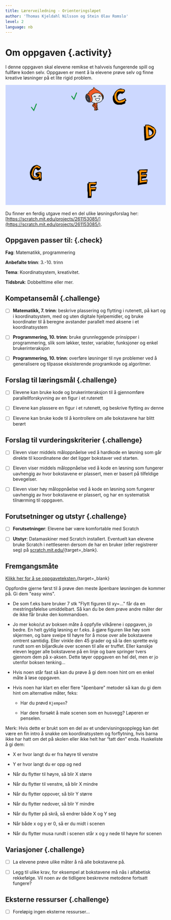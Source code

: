 ```yaml
---
title: Lærerveiledning - Orienteringsløpet
author: 'Thomas Kjeldahl Nilsson og Stein Olav Romslo'
level: 2
language: nb
---
```



# Om oppgaven {.activity}

I denne oppgaven skal elevene remikse et halvveis fungerende spill og fullføre
koden selv. Oppgaven er ment å la elevene prøve selv og finne kreative løsninger
på et lite rigid problem.

![Illustrasjon av et ferdig Orienteringsløp-spill](orienteringslop.png)

Du finner en ferdig utgave med en del ulike løsningsforslag her:
[https://scratch.mit.edu/projects/261153085/](https://scratch.mit.edu/projects/261153085/).


## Oppgaven passer til: {.check}

 __Fag__: Matematikk, programmering

__Anbefalte trinn__: 3.-10. trinn

__Tema__: Koordinatsystem, kreativitet.

__Tidsbruk__: Dobbelttime eller mer.

## Kompetansemål {.challenge}

- [ ] __Matematikk, 7. trinn__: beskrive plassering og flytting i rutenett, på
      kart og i koordinatsystem, med og uten digitale hjelpemidler, og bruke
      koordinater til å beregne avstander parallelt med aksene i et
      koordinatsystem

- [ ] __Programmering, 10. trinn__: bruke grunnleggende prinsipper i
      programmering, slik som løkker, tester, variabler, funksjoner og enkel
      brukerinteraksjon

- [ ] __Programmering, 10. trinn__: overføre løsninger til nye problemer ved å
      generalisere og tilpasse eksisterende programkode og algoritmer.


## Forslag til læringsmål {.challenge}

- [ ] Elevene kan bruke kode og brukerinteraksjon til å gjennomføre
  parallellforskyvning av en figur i et rutenett

- [ ] Elevene kan plassere en figur i et rutenett, og beskrive flytting av denne

- [ ] Elevene kan bruke kode til å kontrollere om alle bokstavene har blitt
  berørt

## Forslag til vurderingskriterier {.challenge}

- [ ] Eleven viser middels måloppnåelse ved å hardkode en løsning som går
  direkte til koordinatene der det ligger bokstaver ved starten.

- [ ] Eleven viser middels måloppnåelse ved å kode en løsning som fungerer
  uavhengig av hvor bokstavene er plassert, men er basert på tilfeldige
  bevegelser.

- [ ] Eleven viser høy måloppnåelse ved å kode en løsning som fungerer uavhengig
  av hvor bokstavene er plassert, og har en systematisk tilnærming til oppgaven.

## Forutsetninger og utstyr {.challenge}

- [ ] __Forutsetninger__: Elevene bør være komfortable med Scratch

- [ ] __Utstyr__: Datamaskiner med Scratch installert. Eventuelt kan elevene
      bruke Scratch i nettleseren dersom de har en bruker (eller registrerer
      seg) på [scratch.mit.edu/](http://scratch.mit.edu/){target=_blank}.

## Fremgangsmåte

[Klikk her for å se
oppgaveteksten.](../orienteringslop/orienteringslop.html){target=_blank}

Oppfordre gjerne først til å prøve den meste åpenbare løsningen de kommer på. Gi
dem "easy wins".

* De som f.eks bare bruker 7 stk "Flytt figuren til xy=..." får da en
  mestringsfølelse umiddelbart. Så kan du be dem prøve andre måter der de ikke
  får bruke den kommandoen.

* Jo mer koko/ut av boksen måte å oppfylle vilkårene i oppgaven, jo bedre. En
  helt gyldig løsning er f.eks. å gjøre figuren like høy som skjermen, og bare
  sveipe til høyre for å mose over alle bokstavene omtrent samtidig. Eller
  vinkle den 45 grader og så la den sprette evig rundt som en biljardkule over
  scenen til alle er truffet. Eller kanskje eleven legger alle bokstavene på en
  linje og bare springer tvers gjennom dem på x-aksen. Dette tøyer oppgaven en
  hel del, men er jo utenfor boksen tenking...

* Hvis noen står fast så kan du prøve å gi dem noen hint om en enkel måte å løse
  oppgaven.

* Hvis noen har klart en eller flere "åpenbare" metoder så kan du gi dem hint om
  alternative måter, feks:

  * Har du prøvd `Kjempen`?

  * Har dere forsøkt å male scenen som en husvegg? Løperen er penselen.

Merk: Hvis dette er brukt som en del av et undervisningsopplegg kan det være en
fin intro å snakke om koordinatsystem og forflytning, hvis barna ikke har hatt
om det på skolen eller ikke helt har “tatt den” enda. Huskeliste å gi dem:

* X er hvor langt du er fra høyre til venstre

* Y er hvor langt du er opp og ned

* Når du flytter til høyre, så blir X større

* Når du flytter til venstre, så blir X mindre

* Når du flytter oppover, så blir Y større

* Når du flytter nedover, så blir Y mindre

* Når du flytter på skrå, så endrer både X og Y seg

* Når både x og y er 0, så er du midt i scenen

* Når du flytter musa rundt i scenen står x og y nede til høyre for scenen

## Variasjoner {.challenge}

- [ ] La elevene prøve ulike måter å nå alle bokstavene på.

- [ ] Legg til ulike krav, for eksempel at bokstavene må nås i alfabetisk
  rekkefølge. Vil noen av de tidligere beskrevne metodene fortsatt fungere?

## Eksterne ressurser {.challenge}

- [ ] Foreløpig ingen eksterne ressurser...
